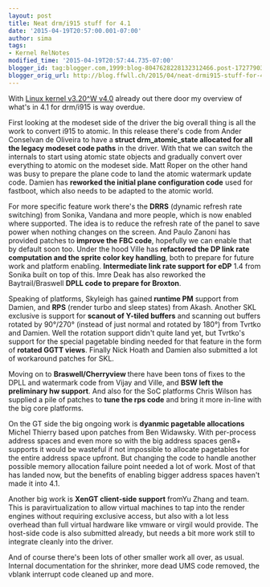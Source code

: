 ```yaml
---
layout: post
title: Neat drm/i915 stuff for 4.1
date: '2015-04-19T20:57:00.001-07:00'
author: sima
tags:
- Kernel RelNotes
modified_time: '2015-04-19T20:57:44.735-07:00'
blogger_id: tag:blogger.com,1999:blog-8047628228132312466.post-1727790391245288063
blogger_orig_url: http://blog.ffwll.ch/2015/04/neat-drmi915-stuff-for-41.html
---
```


With [Linux kernel v3.20^W
v4.0](/2015/02/neat-drmi915-stuff-for-320.html) already out
there door my overview of what's in 4.1 for drm/i915 is way overdue.

<!--more-->

First looking at the modeset side of the driver the big overall thing is all the work to convert i915 to atomic. In this release there's code from Ander Conselvan de Oliveira to have a<b> struct drm_atomic_state allocated for all the legacy modeset code paths</b> in the driver. With that we can switch the internals to start using atomic state objects and gradually convert over everything to atomic on the modeset side. Matt Roper on the other hand was busy to prepare the plane code to land the atomic watermark update code. Damien has <b>reworked the initial plane configuration code</b> used for fastboot, which also needs to be adapted to the atomic world.





For more specific feature work there's the <b>DRRS</b> (dynamic refresh rate switching) from Sonika, Vandana and more people, which is now enabled where supported. The idea is to reduce the refresh rate of the panel to save power when nothing changes on the screen. And Paulo Zanoni has provided patches to <b>improve the FBC code</b>, hopefully we can enable that by default soon too. Under the hood Ville has <b>refactored the DP link rate computation and the sprite color key handling</b>, both to prepare for future work and platform enabling. <b>Intermediate link rate support for eDP</b> 1.4 from Sonika built on top of this. Imre Deak has also reworked the Baytrail/Braswell <b>DPLL code to prepare for Broxton</b>.



Speaking of platforms, Skyleigh has gained<b> runtime PM</b> support from Damien, and <b>RPS</b> (render turbo and sleep states) from Akash. Another SKL exclusive is support for <b>scanout of Y-tiled buffers</b> and scanning out buffers rotated by 90°/270° (instead of just normal and rotated by 180°) from Tvrtko and Damien. Well the rotation support didn't quite land yet, but Tvrtko's support for the special pagetable binding needed for that feature in the form of <b>rotated GGTT views</b>. Finally Nick Hoath and Damien also submitted a lot of workaround patches for SKL.



Moving on to <b>Braswell/Cherryview </b>there have been tons of fixes to the DPLL and watermark code from Vijay and Ville, and <b>BSW left the preliminary hw support</b>. And also for the SoC platforms Chris Wilson has supplied a pile of patches to <b>tune the rps code</b> and bring it more in-line with the big core platforms.



On the GT side the big ongoing work is <b>dyanmic pagetable allocations</b> Michel Thierry based upon patches from Ben Widawsky. With per-process address spaces and even more so with the big address spaces gen8+ supports it would be wasteful if not impossible to allocate pagetables for the entire address space upfront. But changing the code to handle another possible memory allocation failure point needed a lot of work. Most of that has landed now, but the benefits of enabling bigger address spaces haven't made it into 4.1.



Another big work is <b>XenGT client-side support</b> fromYu Zhang and team. This is paravirtualization to allow virtual machines to tap into the render engines without requiring exclusive access, but also with a lot less overhead than full virtual hardware like vmware or virgil would provide. The host-side code is also submitted already, but needs a bit more work still to integrate cleanly into the driver.



And of course there's been lots of other smaller work all over, as usual. Internal documentation for the shrinker, more dead UMS code removed, the vblank interrupt code cleaned up and more.
